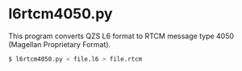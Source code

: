 # l6rtcm4050.py

This program converts QZS L6 format to RTCM message type 4050 (Magellan Proprietary Format).

```bash
$ l6rtcm4050.py < file.l6 > file.rtcm
```
